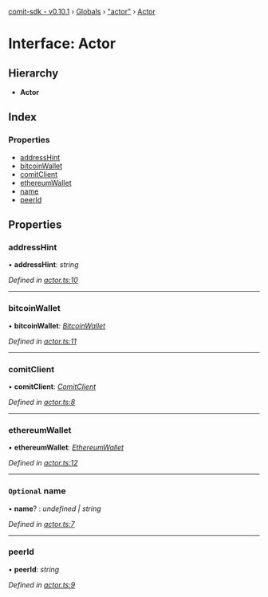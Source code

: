 [comit-sdk - v0.10.1](../README.md) › [Globals](../globals.md) › ["actor"](../modules/_actor_.md) › [Actor](_actor_.actor.md)

# Interface: Actor

## Hierarchy

* **Actor**

## Index

### Properties

* [addressHint](_actor_.actor.md#addresshint)
* [bitcoinWallet](_actor_.actor.md#bitcoinwallet)
* [comitClient](_actor_.actor.md#comitclient)
* [ethereumWallet](_actor_.actor.md#ethereumwallet)
* [name](_actor_.actor.md#optional-name)
* [peerId](_actor_.actor.md#peerid)

## Properties

###  addressHint

• **addressHint**: *string*

*Defined in [actor.ts:10](https://github.com/comit-network/comit-js-sdk/blob/68ef370/src/actor.ts#L10)*

___

###  bitcoinWallet

• **bitcoinWallet**: *[BitcoinWallet](_bitcoinwallet_.bitcoinwallet.md)*

*Defined in [actor.ts:11](https://github.com/comit-network/comit-js-sdk/blob/68ef370/src/actor.ts#L11)*

___

###  comitClient

• **comitClient**: *[ComitClient](../classes/_comitclient_.comitclient.md)*

*Defined in [actor.ts:8](https://github.com/comit-network/comit-js-sdk/blob/68ef370/src/actor.ts#L8)*

___

###  ethereumWallet

• **ethereumWallet**: *[EthereumWallet](../classes/_ethereumwallet_.ethereumwallet.md)*

*Defined in [actor.ts:12](https://github.com/comit-network/comit-js-sdk/blob/68ef370/src/actor.ts#L12)*

___

### `Optional` name

• **name**? : *undefined | string*

*Defined in [actor.ts:7](https://github.com/comit-network/comit-js-sdk/blob/68ef370/src/actor.ts#L7)*

___

###  peerId

• **peerId**: *string*

*Defined in [actor.ts:9](https://github.com/comit-network/comit-js-sdk/blob/68ef370/src/actor.ts#L9)*
